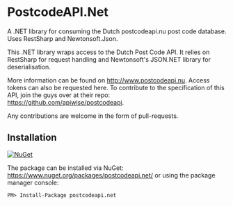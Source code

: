 # PostcodeAPI.Net
A .NET library for consuming the Dutch postcodeapi.nu post code database. Uses RestSharp and Newtonsoft.Json.

This .NET library wraps access to the Dutch Post Code API.
It relies on RestSharp for request handling and Newtonsoft's JSON.NET library for deserialisation.

More information can be found on <http://www.postcodeapi.nu>. Access tokens can also be requested here.
To contribute to the specification of this API, join the guys over at their repo: <https://github.com/apiwise/postcodeapi>.

Any contributions are welcome in the form of pull-requests.

## Installation
[![NuGet](https://img.shields.io/nuget/v/PostcodeAPI.Net.svg)](https://www.nuget.org/packages/postcodeapi.net/) 

The package can be installed via NuGet: <https://www.nuget.org/packages/postcodeapi.net/> or using the package manager console:

` PM> Install-Package postcodeapi.net `
